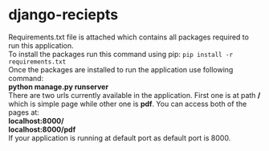 # django-reciepts
Requirements.txt file is attached which contains all packages required to run this application.<br/>
To install the packages run this command using pip:
`pip install -r requirements.txt`<br/>
Once the packages are installed to run the application use following command:<br />
**python manage.py runserver**<br />
There are two urls currently available in the application. First one is at path **/** which is simple page 
while other one is **pdf**. You can access both of the pages at:<br />
**localhost:8000/**<br/>
**localhost:8000/pdf**<br/> 
If your application is running at default port as default port is 8000.
